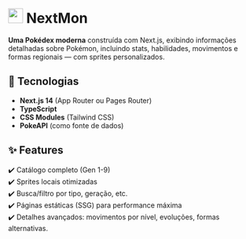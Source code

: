 # <img src="public/sprites/25.png" width="30" height="30"> NextMon  

**Uma Pokédex moderna** construída com Next.js, exibindo informações detalhadas sobre Pokémon, incluindo stats, habilidades, movimentos e formas regionais — com sprites personalizados.

## 🚀 Tecnologias  
- **Next.js 14** (App Router ou Pages Router)  
- **TypeScript**  
- **CSS Modules** (Tailwind CSS)  
- **PokeAPI** (como fonte de dados)  

## ✨ Features  
✔️ Catálogo completo (Gen 1-9)  
✔️ Sprites locais otimizadas  
✔️ Busca/filtro por tipo, geração, etc.  
✔️ Páginas estáticas (SSG) para performance máxima  
✔️ Detalhes avançados: movimentos por nível, evoluções, formas alternativas.
